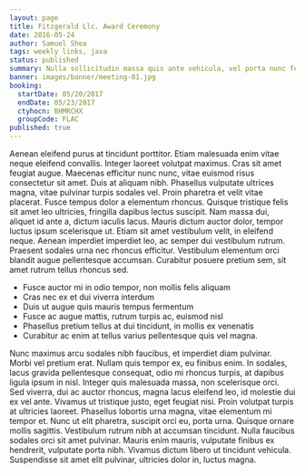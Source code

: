 ```yaml
---
layout: page
title: Fitzgerald Llc. Award Ceremony
date: 2016-05-24
author: Samuel Shea
tags: weekly links, java
status: published
summary: Nulla sollicitudin massa quis ante vehicula, vel porta nunc feugiat.
banner: images/banner/meeting-01.jpg
booking:
  startDate: 05/20/2017
  endDate: 05/23/2017
  ctyhocn: BHMRCHX
  groupCode: FLAC
published: true
---
```

Aenean eleifend purus at tincidunt porttitor. Etiam malesuada enim vitae neque eleifend convallis. Integer laoreet volutpat maximus. Cras sit amet feugiat augue. Maecenas efficitur nunc nunc, vitae euismod risus consectetur sit amet. Duis at aliquam nibh. Phasellus vulputate ultrices magna, vitae pulvinar turpis sodales vel. Proin pharetra et velit vitae placerat.
Fusce tempus dolor a elementum rhoncus. Quisque tristique felis sit amet leo ultricies, fringilla dapibus lectus suscipit. Nam massa dui, aliquet id ante a, dictum iaculis lacus. Mauris dictum auctor dolor, tempor luctus ipsum scelerisque ut. Etiam sit amet vestibulum velit, in eleifend neque. Aenean imperdiet imperdiet leo, ac semper dui vestibulum rutrum. Praesent sodales urna nec rhoncus efficitur. Vestibulum elementum orci blandit augue pellentesque accumsan. Curabitur posuere pretium sem, sit amet rutrum tellus rhoncus sed.

* Fusce auctor mi in odio tempor, non mollis felis aliquam
* Cras nec ex et dui viverra interdum
* Duis ut augue quis mauris tempus fermentum
* Fusce ac augue mattis, rutrum turpis ac, euismod nisl
* Phasellus pretium tellus at dui tincidunt, in mollis ex venenatis
* Curabitur ac enim at tellus varius pellentesque quis vel magna.

Nunc maximus arcu sodales nibh faucibus, et imperdiet diam pulvinar. Morbi vel pretium erat. Nullam quis tempor ex, eu finibus enim. In sodales, lacus gravida pellentesque consequat, odio mi rhoncus turpis, at dapibus ligula ipsum in nisl. Integer quis malesuada massa, non scelerisque orci. Sed viverra, dui ac auctor rhoncus, magna lacus eleifend leo, id molestie dui ex vel ante. Vivamus ut tristique justo, eget feugiat nisi. Proin volutpat turpis at ultricies laoreet. Phasellus lobortis urna magna, vitae elementum mi tempor et. Nunc ut elit pharetra, suscipit orci eu, porta urna. Quisque ornare mollis sagittis. Vestibulum rutrum nibh at accumsan tincidunt. Nulla faucibus sodales orci sit amet pulvinar. Mauris enim mauris, vulputate finibus ex hendrerit, vulputate porta nibh. Vivamus dictum libero ut tincidunt vehicula. Suspendisse sit amet elit pulvinar, ultricies dolor in, luctus magna.
